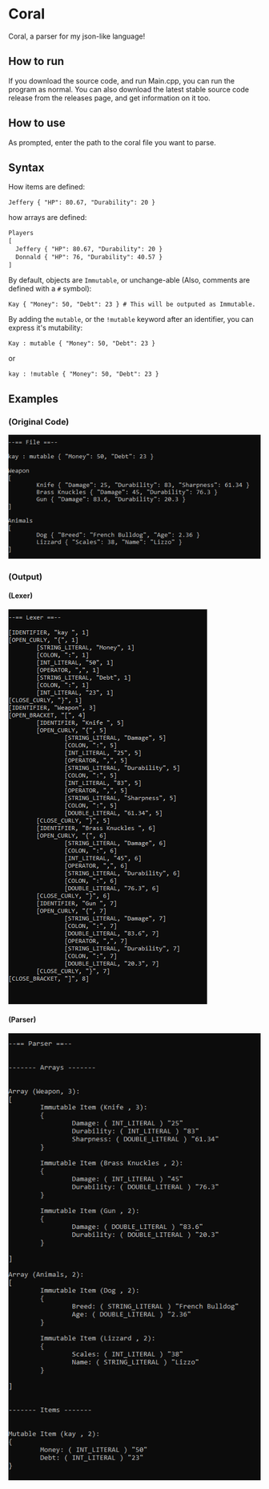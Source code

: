 # Coral

Coral, a parser for my json-like language!

## How to run

If you download the source code, and run Main.cpp, you can run the program as normal.
You can also download the latest stable source code release from the releases page, and get information on it too.

## How to use

As prompted, enter the path to the coral file you want to parse.

## Syntax

How items are defined:

```
Jeffery { "HP": 80.67, "Durability": 20 }
```

how arrays are defined:

```
Players
[
  Jeffery { "HP": 80.67, "Durability": 20 }
  Donnald { "HP": 76, "Durability": 40.57 }
]
```

By default, objects are `Immutable`, or unchange-able (Also, comments are defined with a `#` symbol):

```
Kay { "Money": 50, "Debt": 23 } # This will be outputed as Immutable.
```

By adding the `mutable`, or the `!mutable` keyword after an identifier, you can express it's mutability:

```
Kay : mutable { "Money": 50, "Debt": 23 }
```

or

```
kay : !mutable { "Money": 50, "Debt": 23 }
```

## Examples

### (Original Code)
![Code](ReadMeImages/Code.png)

### (Output)

#### (Lexer)
![Lexer](ReadMeImages/Lexer.png)

#### (Parser)
![Parser](ReadMeImages/Parser.png)
